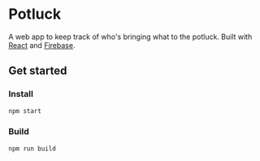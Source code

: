 # Potluck
A web app to keep track of who's bringing what to the potluck. Built with [React](https://reactjs.org) and [Firebase](https://firebase.google.com).

## Get started

### Install
```sh
npm start
```

### Build
```sh
npm run build
```